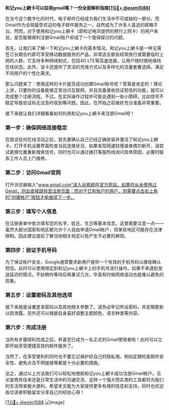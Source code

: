 **和记you上網卡可以註冊gmail嗎？一份全面解析指南[[TG💪+ @esim1088](https://t.me/s/esim1088)]**

在当今这个数字化的时代，电子邮件已经成为我们生活中不可或缺的一部分。而Gmail作为全球最受欢迎的电子邮件服务之一，自然成为了许多人首选的邮箱平台。然而，对于使用和记you上網卡（即和记电讯提供的预付上网卡）的用户来说，是否能够顺利注册Gmail账户却成了一个值得探讨的问题。

首先，让我们来了解一下和记you上網卡的基本情况。和记you上網卡是一种无需签订长期合约即可享受移动数据服务的产品，非常适合那些经常旅行或需要临时上网的人群。它支持多种网络制式，包括4G LTE等高速连接，让用户随时随地保持在线状态。此外，该卡还提供了灵活的充值方式以及多样化的流量套餐选择，满足不同用户的个性化需求。

那么问题来了：使用这样的卡片能否成功创建Gmail账号呢？答案是肯定的！理论上讲，只要你的设备能够正常访问互联网，并且具备接收验证短信的功能，就可以完成整个注册流程。不过，在实际操作过程中可能会遇到一些小障碍，比如信号不稳定导致验证码无法及时收到等问题。因此，在开始之前做好充分准备非常重要。

接下来就让我们详细看看如何利用和记you上網卡来注册Gmail吧！

### 第一步：确保网络连接稳定
在尝试任何在线活动之前，首先要确认自己已经正确安装并激活了和记you上網卡。打开手机设置界面检查当前连接状况，如果发现网速较慢或者偶尔断开，请尝试更换位置重新搜索信号。同时也可以通过拨打客服热线询问具体原因，必要时联系工作人员上门维修。

### 第二步：访问Gmail官网
打开浏览器输入“www.gmail.com”进入谷歌邮件官方网站。如果你从未使用过Gmail，则会直接跳转至注册页面；而对于已有账户的用户，则需要点击右上角的“创建帐户”按钮才能继续下一步。

### 第三步：填写个人信息
在注册表单中依次填写您的名字、姓氏、生日等基本信息。这里需要注意一点——虽然大部分国家和地区都允许个人自由申请Gmail帐户，但某些地区可能存在法律限制。因此建议提前了解当地相关规定以免产生不必要的麻烦。

### 第四步：验证手机号码
为了保证帐户安全，Google通常要求新用户提供一个有效的手机号码以接收确认短信。此时可以使用绑定到和记you上網卡上的手机号进行操作。如果不幸遇到发送延迟的情况，不妨稍作等待后再重试几次，毕竟有时候网络波动也是难以避免的现象。

### 第五步：设置密码及其他选项
接下来就是设置登录密码以及其他相关参数了。请务必牢记所设密码，并定期更新以防泄露。另外还可以根据自身喜好调整主题颜色、语言种类等内容。

### 第六步：完成注册
当所有步骤顺利完成之后，恭喜您已成为一名正式的Gmail使用者啦！此时可以立即开始享受便捷高效的邮件服务了。

当然了，在享受便利的同时也不要忘记保护好自己的隐私哦。例如定期检查邮件安全性、避免点击不明链接等都是十分必要的措施。

总之，通过以上方法我们可以轻松地借助和记you上網卡成功注册Gmail帐户。无论是商务往来还是日常生活中的沟通交流，这样一个强大而实用的工具都将为我们的生活带来极大便利。希望本文能为大家提供更多有用的信息和支持，同时也欢迎各位读者积极留言分享自己的经验心得！

[[TG💪+ @esim1088](https://t.me/s/esim1088) ![Image](https://i.postimg.cc/4NQfJmqS/Snipaste-2025-05-13-00-14-12.png)]